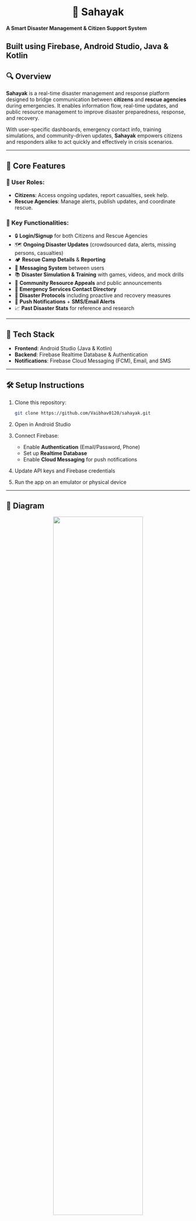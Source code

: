 <h1 align="center">🛟 Sahayak</h1>

**A Smart Disaster Management & Citizen Support System**

Built using **Firebase**, **Android Studio**, **Java & Kotlin**
---

## 🔍 Overview

**Sahayak** is a real-time disaster management and response platform designed to bridge communication between **citizens** and **rescue agencies** during emergencies. It enables information flow, real-time updates, and public resource management to improve disaster preparedness, response, and recovery.

With user-specific dashboards, emergency contact info, training simulations, and community-driven updates, **Sahayak** empowers citizens and responders alike to act quickly and effectively in crisis scenarios.

---

## 🎯 Core Features

### 👥 User Roles:
- **Citizens**: Access ongoing updates, report casualties, seek help.
- **Rescue Agencies**: Manage alerts, publish updates, and coordinate rescue.

### 📲 Key Functionalities:
- 🔒 **Login/Signup** for both Citizens and Rescue Agencies  
- 🗺️ **Ongoing Disaster Updates** (crowdsourced data, alerts, missing persons, casualties)  
- 🏕️ **Rescue Camp Details** & **Reporting**  
- 💬 **Messaging System** between users  
- 📚 **Disaster Simulation & Training** with games, videos, and mock drills  
- 🧠 **Community Resource Appeals** and public announcements  
- 📑 **Emergency Services Contact Directory**  
- 🔄 **Disaster Protocols** including proactive and recovery measures  
- 🔔 **Push Notifications** + **SMS/Email Alerts**  
- 📈 **Past Disaster Stats** for reference and research  

---

## 🔧 Tech Stack

- **Frontend**: Android Studio (Java & Kotlin)
- **Backend**: Firebase Realtime Database & Authentication
- **Notifications**: Firebase Cloud Messaging (FCM), Email, and SMS

---

## 🛠️ Setup Instructions

1. Clone this repository:
   ```bash
   git clone https://github.com/Vaibhav0120/sahayak.git
   ```
2. Open in Android Studio

3. Connect Firebase:
   - Enable **Authentication** (Email/Password, Phone)
   - Set up **Realtime Database**
   - Enable **Cloud Messaging** for push notifications

4. Update API keys and Firebase credentials

5. Run the app on an emulator or physical device

---

## 📸 Diagram

 <p align="center">
  <img src="https://github.com/user-attachments/assets/42ede4a3-247a-4483-ba4a-6ef8717489eb" width="70%" height="70%">
 </p>

## 🖼️ Screenshots

<p align="center">

### 🧑‍💻 User Dashboard  
![User Dashboard](https://github.com/user-attachments/assets/8e45bd69-9493-4796-aff3-eaed038e58cc)

### 🧑‍🚒 Agent Dashboard  
![Agent Dashboard](https://github.com/user-attachments/assets/01a74bd9-2b94-4193-849b-6dd7a72e84ce)

### 🔍 Prediction Page  
![Prediction Page](https://github.com/user-attachments/assets/12e68a77-4e28-4696-97fb-97b64473c519)

### 🗺️ Live Map Page  
![Live Map Page](https://github.com/user-attachments/assets/8050d3cb-f98c-45ee-8983-47de4fe5c2ad)

</p>
